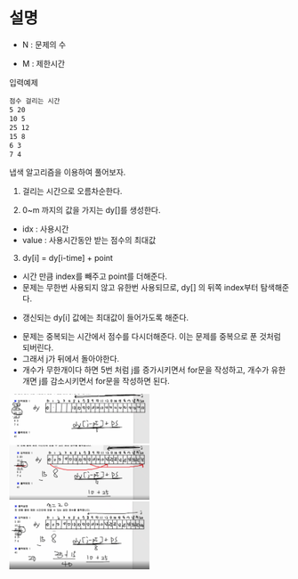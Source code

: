 # 설명

- N : 문제의 수

- M : 제한시간

입력예제

```
점수 걸리는 시간
5 20
10 5
25 12
15 8
6 3
7 4
```

냅색 알고리즘을 이용하여 풀어보자.

1. 걸리는 시간으로 오름차순한다.

2. 0~m 까지의 값을 가지는 dy[]를 생성한다.

- idx : 사용시간
- value : 사용시간동안 받는 점수의 최대값

3. dy[i] = dy[i-time] + point

- 시간 만큼 index를 빼주고 point를 더해준다.
- 문제는 무한번 사용되지 않고 유한번 사용되므로, dy[] 의 뒤쪽 index부터 탐색해준다.

* 갱신되는 dy[i] 값에는 최대값이 들어가도록 해준다.

- 문제는 중복되는 시간에서 점수를 다시더해준다. 이는 문제를 중복으로 푼 것처럼 되버린다.
- 그래서 j가 뒤에서 돌아야한다.
- 개수가 무한개이다 하면 5번 처럼 j를 증가시키면서 for문을 작성하고, 개수가 유한개면 j를 감소시키면서 for문을 작성하면 된다.

<img src ="https://github.com/steadykyu/TIL/blob/master/Algorithm/%EC%9E%90%EB%B0%94%EC%95%8C%EA%B3%A0%EB%A6%AC%EC%A6%98_%EC%9D%B8%ED%94%84%EB%9F%B0/10.DynamicProgramming/img/6_1.png" width="50%" height="50%">

<img src ="https://github.com/steadykyu/TIL/blob/master/Algorithm/%EC%9E%90%EB%B0%94%EC%95%8C%EA%B3%A0%EB%A6%AC%EC%A6%98_%EC%9D%B8%ED%94%84%EB%9F%B0/10.DynamicProgramming/img/6_2.png" width="50%" height="50%">

<img src ="https://github.com/steadykyu/TIL/blob/master/Algorithm/%EC%9E%90%EB%B0%94%EC%95%8C%EA%B3%A0%EB%A6%AC%EC%A6%98_%EC%9D%B8%ED%94%84%EB%9F%B0/10.DynamicProgramming/img/6_3.png" width="50%" height="50%">
